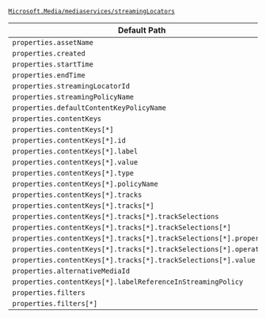 [`Microsoft.Media/mediaservices/streamingLocators`](https://docs.microsoft.com/en-us/azure/templates/microsoft.media/mediaservices/streaminglocators)

| Default Path | Alias |
|---|---|
| `properties.assetName` | `Microsoft.Media/mediaServices/streamingLocators/assetName` |
| `properties.created` | `Microsoft.Media/mediaServices/streamingLocators/created` |
| `properties.startTime` | `Microsoft.Media/mediaServices/streamingLocators/startTime` |
| `properties.endTime` | `Microsoft.Media/mediaServices/streamingLocators/endTime` |
| `properties.streamingLocatorId` | `Microsoft.Media/mediaServices/streamingLocators/streamingLocatorId` |
| `properties.streamingPolicyName` | `Microsoft.Media/mediaServices/streamingLocators/streamingPolicyName` |
| `properties.defaultContentKeyPolicyName` | `Microsoft.Media/mediaServices/streamingLocators/defaultContentKeyPolicyName` |
| `properties.contentKeys` | `Microsoft.Media/mediaServices/streamingLocators/contentKeys` |
| `properties.contentKeys[*]` | `Microsoft.Media/mediaServices/streamingLocators/contentKeys[*]` |
| `properties.contentKeys[*].id` | `Microsoft.Media/mediaServices/streamingLocators/contentKeys[*].id` |
| `properties.contentKeys[*].label` | `Microsoft.Media/mediaServices/streamingLocators/contentKeys[*].label` |
| `properties.contentKeys[*].value` | `Microsoft.Media/mediaServices/streamingLocators/contentKeys[*].value` |
| `properties.contentKeys[*].type` | `Microsoft.Media/mediaServices/streamingLocators/contentKeys[*].type` |
| `properties.contentKeys[*].policyName` | `Microsoft.Media/mediaServices/streamingLocators/contentKeys[*].policyName` |
| `properties.contentKeys[*].tracks` | `Microsoft.Media/mediaServices/streamingLocators/contentKeys[*].tracks` |
| `properties.contentKeys[*].tracks[*]` | `Microsoft.Media/mediaServices/streamingLocators/contentKeys[*].tracks[*]` |
| `properties.contentKeys[*].tracks[*].trackSelections` | `Microsoft.Media/mediaServices/streamingLocators/contentKeys[*].tracks[*].trackSelections` |
| `properties.contentKeys[*].tracks[*].trackSelections[*]` | `Microsoft.Media/mediaServices/streamingLocators/contentKeys[*].tracks[*].trackSelections[*]` |
| `properties.contentKeys[*].tracks[*].trackSelections[*].property` | `Microsoft.Media/mediaServices/streamingLocators/contentKeys[*].tracks[*].trackSelections[*].property` |
| `properties.contentKeys[*].tracks[*].trackSelections[*].operation` | `Microsoft.Media/mediaServices/streamingLocators/contentKeys[*].tracks[*].trackSelections[*].operation` |
| `properties.contentKeys[*].tracks[*].trackSelections[*].value` | `Microsoft.Media/mediaServices/streamingLocators/contentKeys[*].tracks[*].trackSelections[*].value` |
| `properties.alternativeMediaId` | `Microsoft.Media/mediaServices/streamingLocators/alternativeMediaId` |
| `properties.contentKeys[*].labelReferenceInStreamingPolicy` | `Microsoft.Media/mediaServices/streamingLocators/contentKeys[*].labelReferenceInStreamingPolicy` |
| `properties.filters` | `Microsoft.Media/mediaServices/streamingLocators/filters` |
| `properties.filters[*]` | `Microsoft.Media/mediaServices/streamingLocators/filters[*]` |

